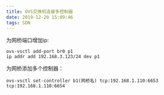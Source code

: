 ```yaml
---
title: OVS交换机连接多控制器
date: 2019-12-20 15:09:46
tags: SDN
---
```


为网桥端口增加ip:

```shell
ovs-vsctl add-port br0 p1
ip addr add 192.168.3.123/24 dev p1
```

<!--more-->

为网桥添加多个控制器：

```shell
ovs-vsctl set-controller b1(网桥名) tcp:192.168.1.110:6653 tcp:192.168.1.110:6654
```



